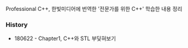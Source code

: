 Professional C++, 한빛미디어에 번역한 '전문가를 위한 C++' 학습한 내용 정리

### History
* 180622 - Chapter1, C++와 STL 부딪혀보기